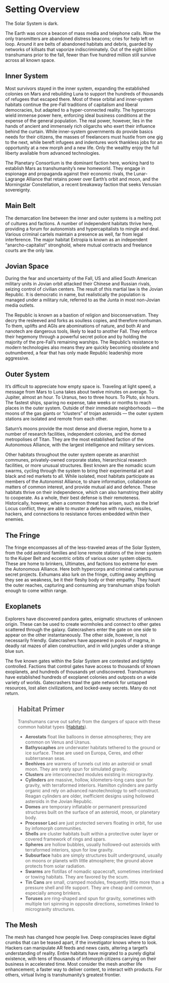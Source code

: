 # Setting Overview

The Solar System is dark.

The Earth was once a beacon of mass media and telephone calls. Now the only transmitters are abandoned distress beacons; cries for help left on loop. Around it are belts of abandoned habitats and debris, guarded by networks of killsats that vaporize indiscriminately. Out of the eight billion transhumans prior to the fall, fewer than five hundred million still survive across all known space.

## Inner System

Most survivors stayed in the inner system, expanding the established colonies on Mars and rebuilding Luna to support the hundreds of thousands of refugees that escaped there. Most of these orbital and inner-system habitats continue the pre-Fall traditions of capitalism and liberal democracies, but adapted to a hyper-connected reality. The hypercorps wield immense power here, enforcing ideal business conditions at the expense of the general population. The real power, however, lies in the hands of ancient and immensely rich oligarchs who exert their influence behind the curtain. While inner-system governments do provide basics needs for their citizens, the masses of freelancers must hustle from one gig to the next, while bereft infugees and indentures work thankless jobs for an opportunity at a new morph and a new life. Only the wealthy enjoy the full liberty available from advanced technologies.

The Planetary Consortium is the dominant faction here, working hard to establish Mars as transhumanity’s new homeworld. They engage in espionage and propaganda against their economic rivals, the Lunar-Lagrange Alliance that retains power over Earth’s orbit and moon, and the Morningstar Constellation, a recent breakaway faction that seeks Venusian sovereignty.

## Main Belt

The demarcation line between the inner and outer systems is a melting pot of cultures and factions. A number of independent habitats thrive here, providing a forum for autonomists and hypercapitalists to mingle and deal. Various criminal cartels maintain a presence as well, far from legal interference. The major habitat Extropia is known as an independent “anarcho-capitalist” stronghold, where mutual contracts and freelance courts are the only law.

## Jovian Space

During the fear and uncertainty of the Fall, US and allied South American military units in Jovian orbit attacked their Chinese and Russian rivals, seizing control of civilian centers. The result of this martial law is the Jovian Republic. It is democratic in name, but realistically the population is managed under a military rule, referred to as the Junta in most non-Jovian media outlets.

The Republic is known as a bastion of religion and bioconservatism. They decry the resleeved and forks as soulless copies, and therefore nonhuman. To them, uplifts and AGIs are abominations of nature, and both AI and nanotech are dangerous tools, likely to lead to another Fall. They enforce their hegemony through a powerful secret police and by holding the majority of the pre-Fall’s remaining warships. The Republic’s resistance to modern technologies also means they are quickly becoming obsolete and outnumbered, a fear that has only made Republic leadership more aggressive.

## Outer System

It’s difficult to appreciate how empty space is. Traveling at light speed, a message from Mars to Luna takes about twelve minutes on average. To Jupiter, almost an hour. To Uranus, two to three hours. To Pluto, six hours. The fastest ships, sparing no expense, take weeks or months to reach places in the outer system. Outside of their immediate neighborhoods — the moons of the gas giants or “clusters” of trojan asteroids — the outer system stations are isolated and remote from each other.

Saturn’s moons provide the most dense and diverse region, home to a number of research facilities, independent colonies, and the domed metropolises of Titan. They are the most established faction of the Autonomous Alliance, with the largest intelligence and military services.

Other habitats throughout the outer system operate as anarchist communes, privately-owned corporate states, hierarchical research facilities, or more unusual structures. Best known are the nomadic scum swarms, cycling through the system to bring their experimental art and black and red markets to all. While isolated, most habitats participate as members of the Autonomist Alliance, to share information, collaborate on matters of common interest, and provide mutual aid and defence. These habitats thrive on their independence, which can also hamstring their ability to cooperate. As a whole, their best defense is their remoteness. Historically, however, when a common threat has arisen, such as the brief Locus conflict, they are able to muster a defense with navies, missiles, hackers, and connections to resistance forces embedded within their enemies.

## The Fringe

The fringe encompasses all of the less-traveled areas of the Solar System, from the odd asteroid families and lone remote stations of the inner system to the Kuiper Belt and eccentric orbits of various outer system objects. These are home to brinkers, Ultimates, and factions too extreme for even the Autonomous Alliance. Here both hypercorps and criminal cartels pursue secret projects. Exhumans also lurk on the fringe, cutting away anything they see as weakness, be it their fleshy body or their empathy. They haunt the outer reaches, capturing and consuming any transhuman ships foolish enough to come within range.

## Exoplanets

Explorers have discovered pandora gates, enigmatic structures of unknown origin. These can be used to create wormholes and connect to other gates scattered through the galaxy. Gatecrashers enter the gate on one side to appear on the other instantaneously. The other side, however, is not necessarily friendly. Gatecrashers have appeared in pools of magma, in deadly rat mazes of alien construction, and in wild jungles under a strange blue sun.

The five known gates within the Solar System are contested and tightly controlled. Factions that control gates have access to thousands of known exoplanets, and hundreds of thousands yet undiscovered. Transhumans have established hundreds of exoplanet colonies and outposts on a wide variety of worlds. Gatecrashers trawl the gate network for untapped resources, lost alien civilizations, and locked-away secrets. Many do not return.

<blockquote>

## Habitat Primer

Transhumans carve out safety from the dangers of space with these common habitat types ([Habitats](../07/06-habitats.md)).

<sort>

- **Aerostats** float like balloons in dense atmospheres; they are common on Venus and Uranus.
- **Bathyscaphes** are underwater habitats tethered to the ground or ice surface. These are used on Europa, Ceres, and other subterranean seas.
- **Beehives** are warrens of tunnels cut into an asteroid or small moon. They are rarely spun for simulated gravity.
- **Clusters** are interconnected modules existing in microgravity.
- **Cylinders** are massive, hollow, kilometers-long cans spun for gravity, with terraformed interiors. Hamilton cylinders are partly organic and rely on advanced nanotechnology to self-construct. Reagan cylinders are older, inefficient designs using hollowed asteroids in the Jovian Republic.
- **Domes** are temporary inflatable or permanent pressurized structures built on the surface of an asteroid, moon, or planetary body.
- **Processor Loci** are just protected servers floating in orbit, for use by infomorph communities.
- **Shells** are cluster habitats built within a protective outer layer or covered framework of rings and spars.
- **Spheres** are hollow bubbles, usually hollowed-out asteroids with terraformed interiors, spun for low gravity.
- **Subsurface** habs are simply structures built underground, usually on moons or planets with little atmosphere; the ground above protects from solar radiation.
- **Swarms** are flotillas of nomadic spacecraft, sometimes interlinked or towing habitats. They are favored by the scum.
- **Tin Cans** are small, cramped modules, frequently little more than a pressure shell and life support. They are cheap and common, especially among brinkers.
- **Toruses** are ring-shaped and spun for gravity, sometimes with multiple tori spinning in opposite directions, sometimes linked to microgravity structures.

</blockquote>

## The Mesh

The mesh has changed how people live. Deep conspiracies leave digital crumbs that can be teased apart, if the investigator knows where to look. Hackers can manipulate AR feeds and news casts, altering a target’s understanding of reality. Entire habitats have migrated to a purely digital existence, with tens of thousands of infomorph citizens carrying on their business in accelerated time. Most consider the mesh another life enhancement; a faster way to deliver content, to interact with products. For others, virtual living is transhumanity’s greatest frontier.
